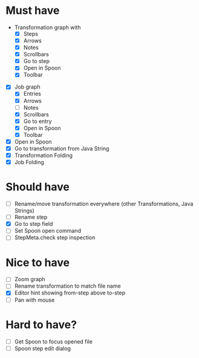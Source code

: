# Must have
- Transformation graph with 
  - [x] Steps
  - [x] Arrows
  - [x] Notes
  - [x] Scrollbars
  - [x] Go to step
  - [x] Open in Spoon
  - [x] Toolbar
- [x] Job graph
  - [x] Entries
  - [x] Arrows
  - [ ] Notes
  - [x] Scrollbars
  - [x] Go to entry
  - [x] Open in Spoon
  - [x] Toolbar
- [x] Open in Spoon
- [x] Go to transformation from Java String
- [x] Transformation Folding
- [x] Job Folding

# Should have
- [ ] Rename/move transformation everywhere (other Transformations, Java Strings)
- [ ] Rename step
- [x] Go to step field
- [ ] Set Spoon open command
- [ ] StepMeta.check step inspection

# Nice to have
- [ ] Zoom graph
- [ ] Rename transformation to match file name
- [x] Editor hint showing from-step above to-step
- [ ] Pan with mouse

# Hard to have?
- [ ] Get Spoon to focus opened file
- [ ] Spoon step edit dialog
